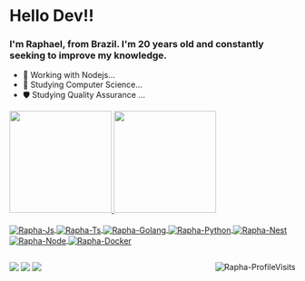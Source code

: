 # Hello Dev!!

### I'm Raphael, from Brazil. I'm 20 years old and constantly seeking to improve my knowledge.
- 🌱 Working with Nodejs...
- 📝 Studying Computer Science...
- 🛡️ Studying Quality Assurance ...
<div>
  <a href="https://github.com/angeloraphaeldev">
  <img height="180em" src="https://github-readme-stats.vercel.app/api?username=angeloraphaeldev&show_icons=true&theme=dark&include_all_commits=true&count_private=true"/>
  <img height="180em" src="https://github-readme-stats.vercel.app/api/top-langs/?username=angeloraphaeldev&layout=compact&langs_count=7&theme=dark"/>
</div>
 
 <div style="display: inline_block"><br>
  <img align="center" alt="Rapha-Js" src="https://img.shields.io/badge/JavaScript-323330?style=for-the-badge&logo=javascript&logoColor=F7DF1E">
  <img align="center" alt="Rapha-Ts"  src="https://img.shields.io/badge/TypeScript-007ACC?style=for-the-badge&logo=typescript&logoColor=white">
  <img align="center" alt="Rapha-Golang" src="https://img.shields.io/badge/Go-00ADD8?style=for-the-badge&logo=go&logoColor=white">
  <img align="center" alt="Rapha-Python"  src="https://img.shields.io/badge/Python-14354C?style=for-the-badge&logo=python&logoColor=white">
  <img align="center" alt="Rapha-Nest"  src="https://img.shields.io/badge/nestjs-%23E0234E.svg?style=for-the-badge&logo=nestjs&logoColor=white">
  <img align="center" alt="Rapha-Node"src="https://img.shields.io/badge/Node.js-43853D?style=for-the-badge&logo=node.js&logoColor=white">
  <img align="center" alt="Rapha-Docker" src="https://img.shields.io/badge/docker-%230db7ed.svg?style=for-the-badge&logo=docker&logoColor=white">
</div>
 
 ##
 
 <div> 
  <a href="https://www.linkedin.com/in/angelo-raphael" target="_blank"><img src="https://img.shields.io/badge/-LinkedIn-%230077B5?style=for-the-badge&logo=linkedin&logoColor=white" target="_blank"></a> 
  <a href="https://t.me/cyber_0ff"><img src="https://img.shields.io/badge/Telegram-2CA5E0?style=for-the-badge&logo=telegram&logoColor=white"></a>
  <a href="mailto:jaredleto664@protonmail.ch"><img src="https://img.shields.io/badge/ProtonMail-8B89CC?style=for-the-badge&logo=protonmail&logoColor=white"></a>
   
  <img align="right" alt="Rapha-ProfileVisits" src="https://komarev.com/ghpvc/?username=angeloraphaeldev&color=blueviolet&style=flat-plastic&label=PROFILE+VIEWS"/>
   
   
 </div>

  
